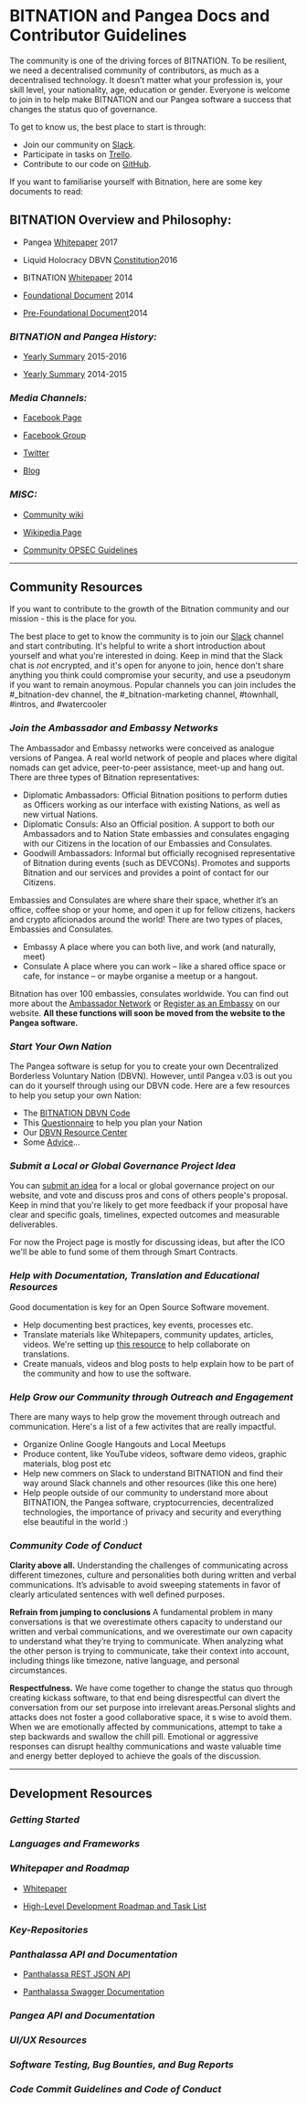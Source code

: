 # BITNATION and Pangea Docs and Contributor Guidelines


The community is one of the driving forces of BITNATION. To be resilient, we need a decentralised community of contributors, as much as a decentralised technology. It doesn’t matter what your profession is, your skill level, your nationality, age, education or gender. Everyone is welcome to join in to help make BITNATION and our Pangea software a success that changes the status quo of governance. 


To get to know us, the best place to start is through:


* Join our community on [Slack](https://bitn.slack.com).
* Participate in tasks on [Trello](https://trello.com/b/rb43zuUn/bitnation-dev).
* Contribute to our code on [GitHub](https://github.com/Bit-Nation).


If you want to familiarise yourself with Bitnation, here are some key documents to read:




## **BITNATION Overview and Philosophy:**


* Pangea [Whitepaper](https://docs.google.com/document/d/1lnbUKaCzy1F3yrI73bMoIOAqK9h5mwtwuA_1z9G2Cqg/edit) 2017

* Liquid Holocracy DBVN [Constitution](https://github.com/Bit-Nation/BITNATION-Constitution)2016

* BITNATION [Whitepaper](https://docs.google.com/document/d/1r_VqWrKQw07E06XAtMv_cZnFyBZma4PFTBJpM5GuzbA/edit) 2014

* [Foundational Document](https://docs.google.com/document/d/16HDB9AABa5rTOVFJj_8VLdOxgMguovLLAMviaTkZ1q4/edit) 2014

* [Pre-Foundational Document](https://blog.bitnation.co/what-is-bitnation-the-googlement/)2014



### **_BITNATION and Pangea History:_** 


* [Yearly Summary](https://steemit.com/introduce-yourself/@bitnation/bitnation-yearly-summary-the-year-of-pangea-by-tarkowski-tempelhof) 2015-2016

* [Yearly Summary](https://medium.com/@susannetarkowskitempelhof/bitnation-year-1-summary-6a1c40b4ee5a) 2014-2015



### **_Media Channels:_**


* [Facebook Page](https://www.facebook.com/Bitnation-Pangea-337620226422880/)

* [Facebook Group](https://www.facebook.com/groups/704796139595313/)

* [Twitter](https://twitter.com/MyBitNation)

* [Blog](https://steemit.com/@bitnation)



### **_MISC:_**



* [Community wiki](https://github.com/Bit-Nation/Pangea-Docs/wiki)

* [Wikipedia Page](https://www.wikiwand.com/en/Bitnation)

* [Community OPSEC Guidelines](https://docs.google.com/document/d/1E9uVmuW9_zhoStrcvkuK-3kg30ec7Qgj3qG4aK7IAic/edit)




-------




## **Community Resources**


If you want to contribute to the growth of the Bitnation community and our mission - this is the place for you.

The best place to get to know the community is to join our [Slack](https://bitn.slack.com) channel and start contributing.
It's helpful to write a short introduction about yourself and what you're interested in doing. Keep in mind that the Slack chat is *not* encrypted, and it's open for anyone to join, hence don't share anything you think could compromise your security, and use a pseudonym if you want to remain anoymous. Popular channels you can join includes the #_bitnation-dev channel, the #_bitnation-marketing channel, #townhall, #intros, and #watercooler



### *_Join the Ambassador and Embassy Networks_* 


The Ambassador and Embassy networks were conceived as analogue versions of Pangea. A real world network of people and places where digital nomads can get advice, peer-to-peer assistance, meet-up and hang out. There are three types of Bitnation representatives:

* Diplomatic Ambassadors: Official Bitnation positions to perform duties as Officers working as our interface with existing Nations, as well as new virtual Nations. 
* Diplomatic Consuls: Also an Official position. A support to both our Ambassadors and to Nation State embassies and consulates engaging with our Citizens in the location of our Embassies and Consulates. 
* Goodwill Ambassadors: Informal but officially recognised representative of Bitnation during events (such as DEVCONs). Promotes and supports Bitnation and our services and provides a point of contact for our Citizens. 

Embassies and Consulates are where share their space, whether it’s an office, coffee shop or your home, and open it up for fellow citizens, hackers and crypto aficionados around the world! There are two types of places, Embassies and Consulates.

* Embassy  A place where you can both live, and work (and naturally, meet)
* Consulate A place where you can work – like a shared office space or cafe, for instance – or maybe organise a meetup or a hangout.

Bitnation has over 100 embassies, consulates worldwide. You can find out more about the [Ambassador Network](https://bitnation.co/ambassador-network/) or [Register as an Embassy](https://bitnation.co/embassy-consulate-directory/) on our website. **All these functions will soon be moved from the website to the Pangea software.**



### *_Start Your Own Nation_*



The Pangea software is setup for you to create your own Decentralized Borderless Voluntary Nation (DBVN). However, until Pangea v.03 is out you can do it yourself through using our DBVN code. Here are a few resources to help you setup your own Nation:

* The [BITNATION DBVN Code](https://github.com/Bit-Nation/BITNATION-Constitution/tree/master/dapp)
* This [Questionnaire](https://s3-us-west-2.amazonaws.com/bitnationfiles/create-your-own-nation.pdf) to help you plan your Nation
* Our [DBVN Resource Center](https://bitnation.co/nations-resources/?la=en)
* Some [Advice](https://steemit.com/blockchain/@bitnation/create-your-own-nation-by-tarkowski-tempelhof)... 


### *_Submit a Local or Global Governance Project Idea_*


You can [submit an idea](https://bitnation.consider.it/?tab=Show%20all) for a local or global governance project on our website, and vote and discuss pros and cons of others people's proposal. Keep in mind that you're likely to get more feedback if your proposal have clear and specific goals, timelines, expected outcomes and measurable deliverables.

For now the Project page is mostly for discussing ideas, but after the ICO we'll be able to fund some of them through Smart Contracts. 


### *_Help with Documentation, Translation and Educational Resources_* 


Good documentation is key for an Open Source Software movement. 

* Help documenting best practices, key events, processes etc.
* Translate materials like Whitepapers, community updates, articles, videos. We're setting up [this resource](https://crowdin.com/project/bitnation-documentation) to help collaborate on translations.
* Create manuals, videos and blog posts to help explain how to be part of the community and how to use the software. 


### *_Help Grow our Community through Outreach and Engagement_*


There are many ways to help grow the movement through outreach and communication. Here's a list of a few activites that are really impactful.

* Organize Online Google Hangouts and Local Meetups
* Produce content, like YouTube videos, software demo videos, graphic materials, blog post etc
* Help new commers on Slack to understand BITNATION and find their way around Slack channels and other resources (like this one here) 
* Help people outside of our community to understand more about BITNATION, the Pangea software, cryptocurrencies, decentralized technologies, the importance of privacy and security and everything else beautiful in the world :) 


### *_Community Code of Conduct_*


**Clarity above all.** Understanding the challenges of communicating across different timezones, culture and personalities both during written and verbal communications. It’s advisable to avoid sweeping statements in favor of clearly articulated sentences with well defined purposes. 

**Refrain from jumping to conclusions** A fundamental problem in many conversations is that we overestimate others capacity to understand our written and verbal communications, and we overestimate our own capacity to understand what they’re trying to communicate. When analyzing what the other person is trying to communicate, take their context into account, including things like timezone, native language, and personal circumstances. 
 
**Respectfulness.** We have come together to change the status quo through creating kickass software, to that end being disrespectful can divert the conversation from our set purpose into irrelevant areas.Personal slights and attacks does not foster a good collaborative space, it s wise to avoid them. When we are emotionally affected by communications, attempt to take a step backwards and swallow the chill pill. Emotional or aggressive responses can disrupt healthy communications and waste valuable time and energy better deployed to achieve the goals of the discussion. 

----------


## **Development Resources**

### *_Getting Started_*

### *_Languages and Frameworks_*

### *_Whitepaper and Roadmap_*

* [Whitepaper](https://docs.google.com/document/d/1lnbUKaCzy1F3yrI73bMoIOAqK9h5mwtwuA_1z9G2Cqg/edit)

* [High-Level Development Roadmap and Task List](https://trello.com/b/rb43zuUn/bitnation-dev)

### *_Key-Repositories_*

### *_Panthalassa API and Documentation_*

* [Panthalassa REST JSON API](https://github.com/Bit-Nation/BITNATION-Panthalassa/blob/master/api/api.go)

* [Panthalassa Swagger Documentation](https://github.com/Bit-Nation/BITNATION-Panthalassa/blob/master/api/panthalassa.yaml)

### *_Pangea API and Documentation_*

### *_UI/UX Resources_*

### *_Software Testing, Bug Bounties, and Bug Reports_*

### *_Code Commit Guidelines and Code of Conduct_*


